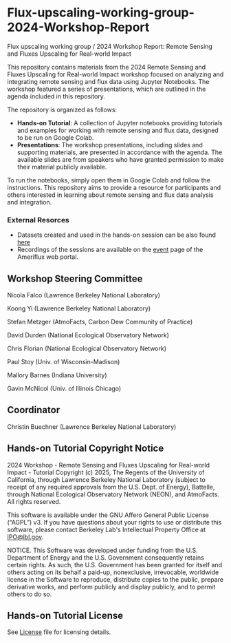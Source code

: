# Flux-upscaling-working-group-2024-Workshop-Report
Flux upscaling working group / 2024 Workshop Report: Remote Sensing and Fluxes Upscaling for Real-world Impact

This repository contains materials from the 2024 Remote Sensing and Fluxes Upscaling for Real-world Impact workshop focused on analyzing and integrating remote sensing and flux data using Jupyter Notebooks. The workshop featured a series of presentations, which are outlined in the agenda included in this repository. 

The repository is organized as follows:
- **Hands-on Tutorial**: A collection of Jupyter notebooks providing tutorials and examples for working with remote sensing and flux data, designed to be run on Google Colab.
- **Presentations**: The workshop presentations, including slides and supporting materials, are presented in accordance with the agenda. The available slides are from speakers who have granted permission to make their material publicly available. 

To run the notebooks, simply open them in Google Colab and follow the instructions. This repository aims to provide a resource for participants and others interested in learning about remote sensing and flux data analysis and integration.

### External Resorces 
- Datasets created and used in the hands-on session can be also found [here](https://drive.google.com/file/d/1WyAYDHvut789H-oEbO6Lm-ObKP1wlbM5/view?usp=sharing)
- Recordings of the sessions are available on the [event](https://go.lbl.gov/vy35rp) page of the Ameriflux web portal.  

## Workshop Steering Committee
Nicola Falco (Lawrence Berkeley National Laboratory)

Koong Yi (Lawrence Berkeley National Laboratory)

Stefan Metzger (AtmoFacts, Carbon Dew Community of Practice)

David Durden (National Ecological Observatory Network)

Chris Florian (National Ecological Observatory Network)

Paul Stoy (Univ. of Wisconsin-Madison)

Mallory Barnes (Indiana University)

Gavin McNicol (Univ. of Illinois Chicago)

## Coordinator
Christin Buechner (Lawrence Berkeley National Laboratory)

## Hands-on Tutorial Copyright Notice
2024 Workshop - Remote Sensing and Fluxes Upscaling for Real-world Impact - Tutorial Copyright (c) 2025, The Regents of the University of California, through Lawrence Berkeley National Laboratory (subject to receipt of any required approvals from the U.S. Dept. of Energy), Battelle, through National Ecological Observatory Network (NEON), and AtmoFacts. All rights reserved.

This software is available under the GNU Affero General Public License
(“AGPL”) v3. If you have questions about your rights to use or distribute this
software, please contact Berkeley Lab's Intellectual Property Office at
 IPO@lbl.gov.

NOTICE.  This Software was developed under funding from the U.S. Department
of Energy and the U.S. Government consequently retains certain rights.  As
such, the U.S. Government has been granted for itself and others acting on
its behalf a paid-up, nonexclusive, irrevocable, worldwide license in the
Software to reproduce, distribute copies to the public, prepare derivative 
works, and perform publicly and display publicly, and to permit others to do so.

## Hands-on Tutorial License
See [License](https://github.com/AMF-FLX/Flux-upscaling-working-group-2024-Workshop-Report/blob/main/LICENSE) file for licensing details.
